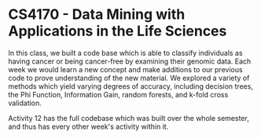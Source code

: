 # CS4170 - Data Mining with Applications in the Life Sciences

In this class, we built a code base which is able to classify individuals as having cancer or being cancer-free by examining their genomic data. Each week we would learn a new concept and make additions to our previous code to prove understanding of the new material. We explored a variety of methods which yield varying degrees of accuracy, including decision trees, the Phi Function, Information Gain, random forests, and k-fold cross validation.

Activity 12 has the full codebase which was built over the whole semester, and thus has every other week's activity within it.
